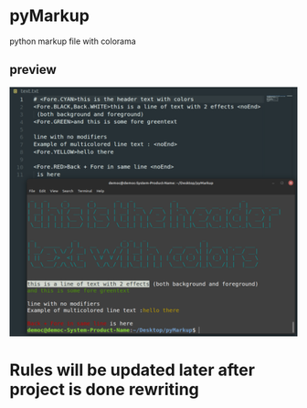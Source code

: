 # pyMarkup
python markup file with colorama

## preview
![pyPreview](https://github.com/democraz20/pyMarkup/blob/main/images/pre.png "preview") <br/>

# Rules will be updated later after project is done rewriting
